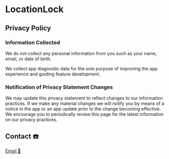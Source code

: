# LocationLock

## Privacy Policy

### Information Collected

We do not collect any personal information from you such as your name, email, or date of birth.

We collect app diagnostic data for the sole purpose of improving the app experience and guiding feature development.

### Notification of Privacy Statement Changes

We may update this privacy statement to reflect changes to our information practices. If we make any material changes we will notify you by means of a notice in the app or an app update prior to the change becoming effective. 
We encourage you to periodically review this page for the latest information on our privacy practices.

## Contact ☎️

[Email 💌](mailto:watchcloud.app@gmail.com)
